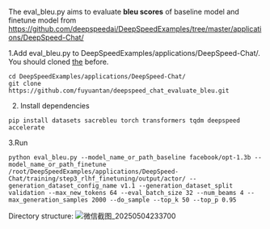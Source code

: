 The eval_bleu.py aims to evaluate **bleu scores** of baseline model and finetune model from [https://github.com/deepspeedai/DeepSpeedExamples/tree/master/applications/DeepSpeed-Chat/ ](https://github.com/deepspeedai/DeepSpeedExamples/tree/master/applications/DeepSpeed-Chat)

1.Add eval_bleu.py to DeepSpeedExamples/applications/DeepSpeed-Chat/. You should cloned [the](https://github.com/deepspeedai/DeepSpeedExamples.git) before.
```
cd DeepSpeedExamples/applications/DeepSpeed-Chat/
git clone https://github.com/fuyuantan/deepspeed_chat_evaluate_bleu.git
```

2. Install dependencies
```
pip install datasets sacrebleu torch transformers tqdm deepspeed accelerate
```

3.Run
```
python eval_bleu.py --model_name_or_path_baseline facebook/opt-1.3b --model_name_or_path_finetune /root/DeepSpeedExamples/applications/DeepSpeed-Chat/training/step3_rlhf_finetuning/output/actor/ --generation_dataset_config_name v1.1 --generation_dataset_split validation --max_new_tokens 64 --eval_batch_size 32 --num_beams 4 --max_generation_samples 2000 --do_sample --top_k 50 --top_p 0.95
```

Directory structure:
![微信截图_20250504233700](https://github.com/user-attachments/assets/5198a749-75c6-4a60-8970-285b5aeec17c)
